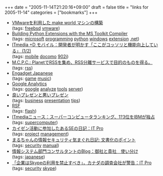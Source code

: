 +++
date = "2005-11-14T21:20:16+09:00"
draft = false
title = "links for 2005-11-14"
categories = ["bookmarks"]
+++

<ul>
	<li>
		<div><a href="http://www02.so-net.ne.jp/~ytanaka/freebsd/VMware.html">VMwareを利用した make world マシンの構築</a></div>
		<div>(tags: <a href="http://del.icio.us/nobu666/freebsd">freebsd</a> <a href="http://del.icio.us/nobu666/vmware">vmware</a>)</div>
	</li>
	<li>
		<div><a href="http://www.vrplumber.com/programming/mstoolkit/">Building Python Extensions with the MS Toolkit Compiler</a></div>
		<div>(tags: <a href="http://del.icio.us/nobu666/microsoft">microsoft</a> <a href="http://del.icio.us/nobu666/programming">programming</a> <a href="http://del.icio.us/nobu666/python">python</a> <a href="http://del.icio.us/nobu666/windows">windows</a> <a href="http://del.icio.us/nobu666/extension">extension</a> <a href="http://del.icio.us/nobu666/.net">.net</a>)</div>
	</li>
	<li>
		<div><a href="http://plusd.itmedia.co.jp/mobile/articles/0511/14/news003.html">ITmedia +D モバイル：開発者が明かす「ここがコッソリと機能向上している」 (1/2)</a></div>
		<div>(tags: <a href="http://del.icio.us/nobu666/mobile">mobile</a> <a href="http://del.icio.us/nobu666/docomo">docomo</a> <a href="http://del.icio.us/nobu666/902i">902i</a>)</div>
	</li>
	<li>
		<div><a href="http://blog.dtpwiki.jp/dtp/2005/11/planet__rss_rss_02a7.html">M.C.P.C.: PlanetでRSSを集め、RSS分離サービスで目的のものを得る。</a></div>
		<div>(tags: <a href="http://del.icio.us/nobu666/rss">rss</a>)</div>
	</li>
	<li>
		<div><a href="http://japanese.engadget.com/2005/11/13/6955-8-famicons/">Engadget Japanese</a></div>
		<div>(tags: <a href="http://del.icio.us/nobu666/game">game</a> <a href="http://del.icio.us/nobu666/music">music</a>)</div>
	</li>
	<li>
		<div><a href="http://www.google.com/analytics/ja-JP/">Google Analytics</a></div>
		<div>(tags: <a href="http://del.icio.us/nobu666/google">google</a> <a href="http://del.icio.us/nobu666/analyze">analyze</a> <a href="http://del.icio.us/nobu666/tools">tools</a> <a href="http://del.icio.us/nobu666/server">server</a>)</div>
	</li>
	<li>
		<div><a href="http://www.str.ce.akita-u.ac.jp/~gotou/tebiki/purezen.html">良いプレゼンと悪いプレゼン</a></div>
		<div>(tags: <a href="http://del.icio.us/nobu666/business">business</a> <a href="http://del.icio.us/nobu666/presentation">presentation</a> <a href="http://del.icio.us/nobu666/tips">tips</a>)</div>
	</li>
	<li>
		<div><a href="http://www.hcn.zaq.ne.jp/cabic508/rsf/">RSF</a></div>
		<div>(tags: <a href="http://del.icio.us/nobu666/flash">flash</a>)</div>
	</li>
	<li>
		<div><a href="http://www.itmedia.co.jp/news/articles/0511/14/news036.html">ITmediaニュース：スーパーコンピュータランキング、1?3位をIBMが独占</a></div>
		<div>(tags: <a href="http://del.icio.us/nobu666/supercomputer">supercomputer</a>)</div>
	</li>
	<li>
		<div><a href="http://itpro.nikkeibp.co.jp/article/OPINION/20051111/224449/">カイゼン活動に参加したあるSEの日記：IT Pro</a></div>
		<div>(tags: <a href="http://del.icio.us/nobu666/project">project</a> <a href="http://del.icio.us/nobu666/management">management</a>)</div>
	</li>
	<li>
		<div><a href="http://maruyama-mitsuhiko.cocolog-nifty.com/security/2005/11/post_97d6.html">まるちゃんの情報セキュリティ気まぐれ日記: 文書化のポイント</a></div>
		<div>(tags: <a href="http://del.icio.us/nobu666/security">security</a> <a href="http://del.icio.us/nobu666/manual">manual</a>)</div>
	</li>
	<li>
		<div><a href="http://blog.goo.ne.jp/harukiya_inc/e/e66924fc91c8cc73bb6a240107d84538">情報システム部門コンサルタントのBlog：御社と貴社　使い分け</a></div>
		<div>(tags: <a href="http://del.icio.us/nobu666/japanese">japanese</a>)</div>
	</li>
	<li>
		<div><a href="http://itpro.nikkeibp.co.jp/article/USNEWS/20051114/224470/">「企業はSkypeの利用を禁止すべき」，カナダの調査会社が警告：IT Pro</a></div>
		<div>(tags: <a href="http://del.icio.us/nobu666/security">security</a> <a href="http://del.icio.us/nobu666/skype">skype</a>)</div>
	</li>
</ul>
